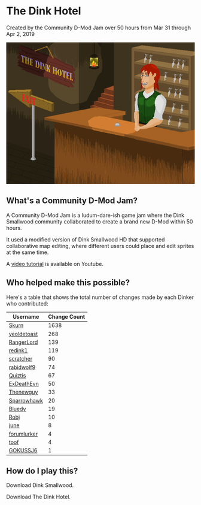 # The Dink Hotel
Created by the Community D-Mod Jam over 50 hours from Mar 31 through Apr 2, 2019

![alt text](https://github.com/RedRecondite/hotel/raw/master/graphics/title-01.bmp "The Dink Hotel")

## What's a Community D-Mod Jam?

A Community D-Mod Jam is a ludum-dare-ish game jam where the Dink Smallwood community collaborated to create a brand new D-Mod within 50 hours.

It used a modified version of Dink Smallwood HD that supported collaborative map editing, where different users could place and edit sprites at the same time.

A [video tutorial](https://youtu.be/C5Qt8PKCObU) is available on Youtube.

## Who helped make this possible?

Here's a table that shows the total number of changes made by each Dinker who contributed:

Username                                                                               | Change Count
-------------------------------------------------------------------------------------- | ------------
[Skurn](https://github.com/RedRecondite/hotel/search?q=Skurn&type=Commits)             | 1638
[yeoldetoast](https://github.com/RedRecondite/hotel/search?q=yeoldetoast&type=Commits) | 268
[RangerLord](https://github.com/RedRecondite/hotel/search?q=RangerLord&type=Commits)   | 139
[redink1](https://github.com/RedRecondite/hotel/search?q=redink1&type=Commits)         | 119
[scratcher](https://github.com/RedRecondite/hotel/search?q=scratcher&type=Commits)     | 90
[rabidwolf9](https://github.com/RedRecondite/hotel/search?q=rabidwolf9&type=Commits)   | 74
[Quiztis](https://github.com/RedRecondite/hotel/search?q=Quiztis&type=Commits)         | 67
[ExDeathEvn](https://github.com/RedRecondite/hotel/search?q=ExDeathEvn&type=Commits)   | 50
[Thenewguy](https://github.com/RedRecondite/hotel/search?q=Thenewguy&type=Commits)     | 33
[Sparrowhawk](https://github.com/RedRecondite/hotel/search?q=Sparrowhawk&type=Commits) | 20
[Bluedy](https://github.com/RedRecondite/hotel/search?q=Bluedy&type=Commits)           | 19
[Robj](https://github.com/RedRecondite/hotel/search?q=Robj&type=Commits)               | 10
[june](https://github.com/RedRecondite/hotel/search?q=june&type=Commits)               | 8
[forumlurker](https://github.com/RedRecondite/hotel/search?q=forumlurker&type=Commits) | 4
[toof](https://github.com/RedRecondite/hotel/search?q=toof&type=Commits)	           | 4
[GOKUSSJ6](https://github.com/RedRecondite/hotel/search?q=GOKUSSJ6&type=Commits)       | 1

## How do I play this?

Download Dink Smallwood.

Download The Dink Hotel.
